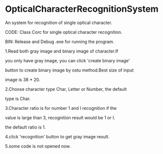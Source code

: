 OpticalCharacterRecognitionSystem
=================================

An system for recognition of single optical character.

CODE:
Class Corc for single optical character recognition.

BIN:
Release and Debug .exe for running the program.

1.Read both gray image and binary image of character.If

you only have gray image, you can click 'create binary image'

button to create binary image by ostu method.Best size of input

image is 38 * 20.

2.Choose character type Char, Letter or Number, the default

type is Char.

3.Character ratio is for number 1 and I recognition if the

value is large than 3, recognition result would be 1 or I.

the default ratio is 1.

4.click 'recognition' button to get gray image result.

5.some code is not opened now.